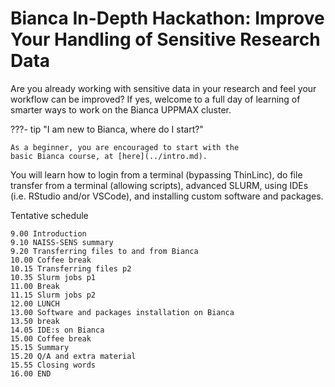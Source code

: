 # Bianca In-Depth Hackathon: Improve Your Handling of Sensitive Research Data

Are you already working with sensitive data in your research 
and feel your workflow can be improved? 
If yes, welcome to a full day of learning of smarter ways 
to work on the Bianca UPPMAX cluster. 

???- tip "I am new to Bianca, where do I start?"

    As a beginner, you are encouraged to start with the
    basic Bianca course, at [here](../intro.md).

You will learn how to login from a terminal (bypassing ThinLinc), 
do file transfer from a terminal (allowing scripts), 
advanced SLURM, using IDEs (i.e. RStudio and/or VSCode), 
and installing custom software and packages.

Tentative schedule

    9.00 Introduction
    9.10 NAISS-SENS summary
    9.20 Transferring files to and from Bianca
    10.00 Coffee break
    10.15 Transferring files p2
    10.35 Slurm jobs p1
    11.00 Break
    11.15 Slurm jobs p2 
    12.00 LUNCH
    13.00 Software and packages installation on Bianca
    13.50 break
    14.05 IDE:s on Bianca
    15.00 Coffee break
    15.15 Summary
    15.20 Q/A and extra material
    15.55 Closing words
    16.00 END
